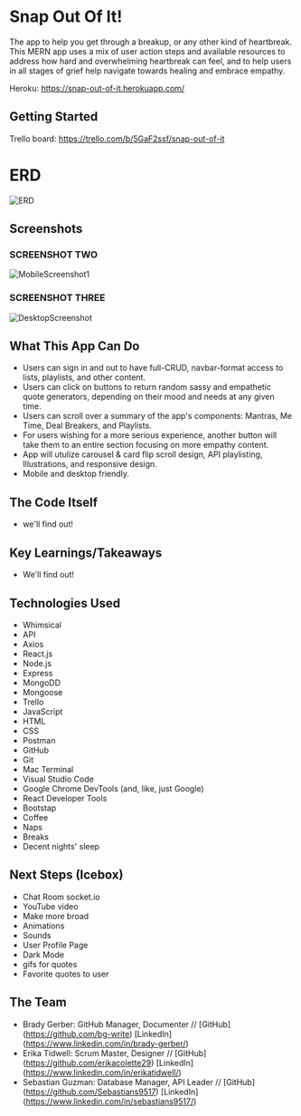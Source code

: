 # Snap Out Of It!

The app to help you get through a breakup, or any other kind of heartbreak. This MERN app uses a mix of user action steps and available resources to address how hard and overwhelming heartbreak can feel, and to help users in all stages of grief help navigate towards healing and embrace empathy.

Heroku: https://snap-out-of-it.herokuapp.com/

## Getting Started

Trello board: https://trello.com/b/5GaF2ssf/snap-out-of-it


# ERD

![ERD](public/images/erd.png)

## Screenshots


### SCREENSHOT TWO

![MobileScreenshot1](public/images/mobilescreenshot.png)

### SCREENSHOT THREE

![DesktopScreenshot](public/images/desktopscreenshot.png)

## What This App Can Do

- Users can sign in and out to have full-CRUD, navbar-format access to lists, playlists, and other content.
- Users can click on buttons to return random sassy and empathetic quote generators, depending on their mood and needs at any given time.
- Users can scroll over a summary of the app's components: Mantras, Me Time, Deal Breakers, and Playlists.
- For users wishing for a more serious experience, another button will take them to an entire section focusing on more empathy content.
- App will utulize carousel & card flip scroll design, API playlisting, Illustrations, and responsive design.
- Mobile and desktop friendly.

## The Code Itself

- we'll find out!

## Key Learnings/Takeaways

- We'll find out!

## Technologies Used

- Whimsical
- API
- Axios
- React.js
- Node.js
- Express
- MongoDD
- Mongoose
- Trello
- JavaScript
- HTML
- CSS
- Postman
- GitHub
- Git
- Mac Terminal
- Visual Studio Code
- Google Chrome DevTools (and, like, just Google)
- React Developer Tools
- Bootstap
- Coffee
- Naps
- Breaks
- Decent nights' sleep

## Next Steps (Icebox)

- Chat Room socket.io
- YouTube video
- Make more broad
- Animations
- Sounds
- User Profile Page
- Dark Mode
- gifs for quotes
- Favorite quotes to user

## The Team

- Brady Gerber: GitHub Manager, Documenter // [GitHub] (https://github.com/bg-write) [LinkedIn] (https://www.linkedin.com/in/brady-gerber/)
- Erika Tidwell: Scrum Master, Designer // [GitHub] (https://github.com/erikacolette29) [LinkedIn] (https://www.linkedin.com/in/erikatidwell/)
- Sebastian Guzman: Database Manager, API Leader // [GitHub] (https://github.com/Sebastians9517) [LinkedIn] (https://www.linkedin.com/in/sebastians9517/)
